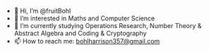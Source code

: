 - 👋 Hi, I’m @fruitBohl
- 👀 I’m interested in Maths and Computer Science
- 🌱 I’m currently studying Operations Research, Number Theory & Abstract Algebra and Coding & Cryptography
- 📫 How to reach me: bohlharrison357@gmail.com

<!---
fruitBohl/fruitBohl is a ✨ special ✨ repository because its `README.md` (this file) appears on your GitHub profile.
You can click the Preview link to take a look at your changes.
--->
